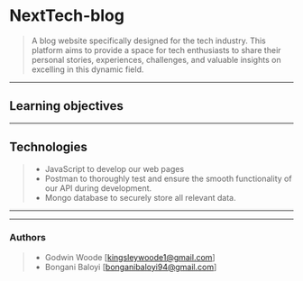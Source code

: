 # NextTech-blog
> A blog website specifically designed for the tech industry. This platform aims to provide a space for tech enthusiasts to share their personal stories, experiences, challenges, and valuable insights on excelling in this dynamic field.
---
## Learning objectives
>
---
## Technologies
> * JavaScript to develop our web pages
> * Postman to thoroughly test and ensure the smooth functionality of our API during development.
> * Mongo database to securely store all relevant data.
---
---
### Authors
> * Godwin Woode [kingsleywoode1@gmail.com]
> * Bongani Baloyi [bonganibaloyi94@gmail.com]
